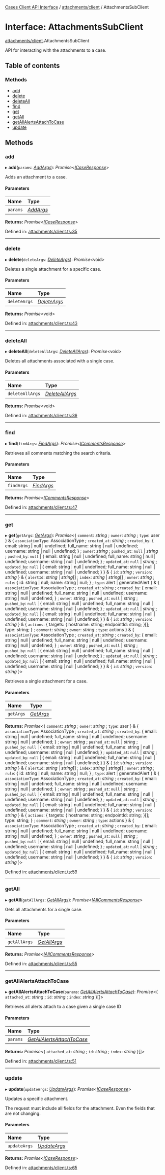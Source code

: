 [Cases Client API Interface](../cases_client_api.md) / [attachments/client](../modules/attachments_client.md) / AttachmentsSubClient

# Interface: AttachmentsSubClient

[attachments/client](../modules/attachments_client.md).AttachmentsSubClient

API for interacting with the attachments to a case.

## Table of contents

### Methods

- [add](attachments_client.attachmentssubclient.md#add)
- [delete](attachments_client.attachmentssubclient.md#delete)
- [deleteAll](attachments_client.attachmentssubclient.md#deleteall)
- [find](attachments_client.attachmentssubclient.md#find)
- [get](attachments_client.attachmentssubclient.md#get)
- [getAll](attachments_client.attachmentssubclient.md#getall)
- [getAllAlertsAttachToCase](attachments_client.attachmentssubclient.md#getallalertsattachtocase)
- [update](attachments_client.attachmentssubclient.md#update)

## Methods

### add

▸ **add**(`params`: [*AddArgs*](attachments_add.addargs.md)): *Promise*<[*ICaseResponse*](typedoc_interfaces.icaseresponse.md)\>

Adds an attachment to a case.

#### Parameters

| Name | Type |
| :------ | :------ |
| `params` | [*AddArgs*](attachments_add.addargs.md) |

**Returns:** *Promise*<[*ICaseResponse*](typedoc_interfaces.icaseresponse.md)\>

Defined in: [attachments/client.ts:35](https://github.com/elastic/kibana/blob/a80791aa4cc/x-pack/plugins/cases/server/client/attachments/client.ts#L35)

___

### delete

▸ **delete**(`deleteArgs`: [*DeleteArgs*](attachments_delete.deleteargs.md)): *Promise*<void\>

Deletes a single attachment for a specific case.

#### Parameters

| Name | Type |
| :------ | :------ |
| `deleteArgs` | [*DeleteArgs*](attachments_delete.deleteargs.md) |

**Returns:** *Promise*<void\>

Defined in: [attachments/client.ts:43](https://github.com/elastic/kibana/blob/a80791aa4cc/x-pack/plugins/cases/server/client/attachments/client.ts#L43)

___

### deleteAll

▸ **deleteAll**(`deleteAllArgs`: [*DeleteAllArgs*](attachments_delete.deleteallargs.md)): *Promise*<void\>

Deletes all attachments associated with a single case.

#### Parameters

| Name | Type |
| :------ | :------ |
| `deleteAllArgs` | [*DeleteAllArgs*](attachments_delete.deleteallargs.md) |

**Returns:** *Promise*<void\>

Defined in: [attachments/client.ts:39](https://github.com/elastic/kibana/blob/a80791aa4cc/x-pack/plugins/cases/server/client/attachments/client.ts#L39)

___

### find

▸ **find**(`findArgs`: [*FindArgs*](attachments_get.findargs.md)): *Promise*<[*ICommentsResponse*](typedoc_interfaces.icommentsresponse.md)\>

Retrieves all comments matching the search criteria.

#### Parameters

| Name | Type |
| :------ | :------ |
| `findArgs` | [*FindArgs*](attachments_get.findargs.md) |

**Returns:** *Promise*<[*ICommentsResponse*](typedoc_interfaces.icommentsresponse.md)\>

Defined in: [attachments/client.ts:47](https://github.com/elastic/kibana/blob/a80791aa4cc/x-pack/plugins/cases/server/client/attachments/client.ts#L47)

___

### get

▸ **get**(`getArgs`: [*GetArgs*](attachments_get.getargs.md)): *Promise*<{ `comment`: *string* ; `owner`: *string* ; `type`: user  } & { `associationType`: AssociationType ; `created_at`: *string* ; `created_by`: { email: string \| null \| undefined; full\_name: string \| null \| undefined; username: string \| null \| undefined; } ; `owner`: *string* ; `pushed_at`: ``null`` \| *string* ; `pushed_by`: ``null`` \| { email: string \| null \| undefined; full\_name: string \| null \| undefined; username: string \| null \| undefined; } ; `updated_at`: ``null`` \| *string* ; `updated_by`: ``null`` \| { email: string \| null \| undefined; full\_name: string \| null \| undefined; username: string \| null \| undefined; }  } & { `id`: *string* ; `version`: *string*  } & { `alertId`: *string* \| *string*[] ; `index`: *string* \| *string*[] ; `owner`: *string* ; `rule`: { id: string \| null; name: string \| null; } ; `type`: alert \| generatedAlert  } & { `associationType`: AssociationType ; `created_at`: *string* ; `created_by`: { email: string \| null \| undefined; full\_name: string \| null \| undefined; username: string \| null \| undefined; } ; `owner`: *string* ; `pushed_at`: ``null`` \| *string* ; `pushed_by`: ``null`` \| { email: string \| null \| undefined; full\_name: string \| null \| undefined; username: string \| null \| undefined; } ; `updated_at`: ``null`` \| *string* ; `updated_by`: ``null`` \| { email: string \| null \| undefined; full\_name: string \| null \| undefined; username: string \| null \| undefined; }  } & { `id`: *string* ; `version`: *string*  } & { `actions`: { targets: { hostname: string; endpointId: string; }[]; type: string; } ; `comment`: *string* ; `owner`: *string* ; `type`: actions  } & { `associationType`: AssociationType ; `created_at`: *string* ; `created_by`: { email: string \| null \| undefined; full\_name: string \| null \| undefined; username: string \| null \| undefined; } ; `owner`: *string* ; `pushed_at`: ``null`` \| *string* ; `pushed_by`: ``null`` \| { email: string \| null \| undefined; full\_name: string \| null \| undefined; username: string \| null \| undefined; } ; `updated_at`: ``null`` \| *string* ; `updated_by`: ``null`` \| { email: string \| null \| undefined; full\_name: string \| null \| undefined; username: string \| null \| undefined; }  } & { `id`: *string* ; `version`: *string*  }\>

Retrieves a single attachment for a case.

#### Parameters

| Name | Type |
| :------ | :------ |
| `getArgs` | [*GetArgs*](attachments_get.getargs.md) |

**Returns:** *Promise*<{ `comment`: *string* ; `owner`: *string* ; `type`: user  } & { `associationType`: AssociationType ; `created_at`: *string* ; `created_by`: { email: string \| null \| undefined; full\_name: string \| null \| undefined; username: string \| null \| undefined; } ; `owner`: *string* ; `pushed_at`: ``null`` \| *string* ; `pushed_by`: ``null`` \| { email: string \| null \| undefined; full\_name: string \| null \| undefined; username: string \| null \| undefined; } ; `updated_at`: ``null`` \| *string* ; `updated_by`: ``null`` \| { email: string \| null \| undefined; full\_name: string \| null \| undefined; username: string \| null \| undefined; }  } & { `id`: *string* ; `version`: *string*  } & { `alertId`: *string* \| *string*[] ; `index`: *string* \| *string*[] ; `owner`: *string* ; `rule`: { id: string \| null; name: string \| null; } ; `type`: alert \| generatedAlert  } & { `associationType`: AssociationType ; `created_at`: *string* ; `created_by`: { email: string \| null \| undefined; full\_name: string \| null \| undefined; username: string \| null \| undefined; } ; `owner`: *string* ; `pushed_at`: ``null`` \| *string* ; `pushed_by`: ``null`` \| { email: string \| null \| undefined; full\_name: string \| null \| undefined; username: string \| null \| undefined; } ; `updated_at`: ``null`` \| *string* ; `updated_by`: ``null`` \| { email: string \| null \| undefined; full\_name: string \| null \| undefined; username: string \| null \| undefined; }  } & { `id`: *string* ; `version`: *string*  } & { `actions`: { targets: { hostname: string; endpointId: string; }[]; type: string; } ; `comment`: *string* ; `owner`: *string* ; `type`: actions  } & { `associationType`: AssociationType ; `created_at`: *string* ; `created_by`: { email: string \| null \| undefined; full\_name: string \| null \| undefined; username: string \| null \| undefined; } ; `owner`: *string* ; `pushed_at`: ``null`` \| *string* ; `pushed_by`: ``null`` \| { email: string \| null \| undefined; full\_name: string \| null \| undefined; username: string \| null \| undefined; } ; `updated_at`: ``null`` \| *string* ; `updated_by`: ``null`` \| { email: string \| null \| undefined; full\_name: string \| null \| undefined; username: string \| null \| undefined; }  } & { `id`: *string* ; `version`: *string*  }\>

Defined in: [attachments/client.ts:59](https://github.com/elastic/kibana/blob/a80791aa4cc/x-pack/plugins/cases/server/client/attachments/client.ts#L59)

___

### getAll

▸ **getAll**(`getAllArgs`: [*GetAllArgs*](attachments_get.getallargs.md)): *Promise*<[*IAllCommentsResponse*](typedoc_interfaces.iallcommentsresponse.md)\>

Gets all attachments for a single case.

#### Parameters

| Name | Type |
| :------ | :------ |
| `getAllArgs` | [*GetAllArgs*](attachments_get.getallargs.md) |

**Returns:** *Promise*<[*IAllCommentsResponse*](typedoc_interfaces.iallcommentsresponse.md)\>

Defined in: [attachments/client.ts:55](https://github.com/elastic/kibana/blob/a80791aa4cc/x-pack/plugins/cases/server/client/attachments/client.ts#L55)

___

### getAllAlertsAttachToCase

▸ **getAllAlertsAttachToCase**(`params`: [*GetAllAlertsAttachToCase*](attachments_get.getallalertsattachtocase.md)): *Promise*<{ `attached_at`: *string* ; `id`: *string* ; `index`: *string*  }[]\>

Retrieves all alerts attach to a case given a single case ID

#### Parameters

| Name | Type |
| :------ | :------ |
| `params` | [*GetAllAlertsAttachToCase*](attachments_get.getallalertsattachtocase.md) |

**Returns:** *Promise*<{ `attached_at`: *string* ; `id`: *string* ; `index`: *string*  }[]\>

Defined in: [attachments/client.ts:51](https://github.com/elastic/kibana/blob/a80791aa4cc/x-pack/plugins/cases/server/client/attachments/client.ts#L51)

___

### update

▸ **update**(`updateArgs`: [*UpdateArgs*](attachments_update.updateargs.md)): *Promise*<[*ICaseResponse*](typedoc_interfaces.icaseresponse.md)\>

Updates a specific attachment.

The request must include all fields for the attachment. Even the fields that are not changing.

#### Parameters

| Name | Type |
| :------ | :------ |
| `updateArgs` | [*UpdateArgs*](attachments_update.updateargs.md) |

**Returns:** *Promise*<[*ICaseResponse*](typedoc_interfaces.icaseresponse.md)\>

Defined in: [attachments/client.ts:65](https://github.com/elastic/kibana/blob/a80791aa4cc/x-pack/plugins/cases/server/client/attachments/client.ts#L65)

